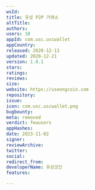 ```yaml
---
wsId: 
title: 유성 P2P 거래소
altTitle: 
authors: 
users: 10
appId: com.usc.uscwallet
appCountry: 
released: 2020-12-13
updated: 2020-12-21
version: 1.0.1
stars: 
ratings: 
reviews: 
size: 
website: https://useongcoin.com
repository: 
issue: 
icon: com.usc.uscwallet.png
bugbounty: 
meta: removed
verdict: fewusers
appHashes: 
date: 2023-11-02
signer: 
reviewArchive: 
twitter: 
social: 
redirect_from: 
developerName: 유성코인
features: 

---
```


